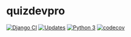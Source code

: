 # quizdevpro

[![Django CI](https://github.com/mateuslourenco/quizdevpro/actions/workflows/django.yml/badge.svg)](https://github.com/mateuslourenco/quizdevpro/actions/workflows/django.yml)
[![Updates](https://pyup.io/repos/github/mateuslourenco/quizdevpro/shield.svg)](https://pyup.io/repos/github/mateuslourenco/quizdevpro/)
[![Python 3](https://pyup.io/repos/github/mateuslourenco/quizdevpro/python-3-shield.svg)](https://pyup.io/repos/github/mateuslourenco/quizdevpro/)
[![codecov](https://codecov.io/gh/mateuslourenco/quizdevpro/branch/main/graph/badge.svg?token=87LLQ6QMFL)](https://codecov.io/gh/mateuslourenco/quizdevpro)
